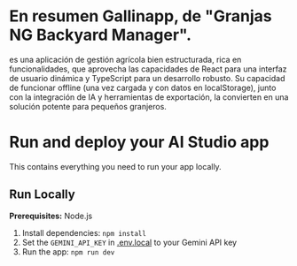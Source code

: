 # En resumen Gallinapp, de "Granjas NG Backyard Manager".
es una aplicación de gestión agrícola bien estructurada,
rica en funcionalidades, que aprovecha las capacidades de React para una interfaz de usuario dinámica 
y TypeScript para un desarrollo robusto. Su capacidad de funcionar offline (una vez cargada y con
datos en localStorage), junto con la integración de IA y herramientas de exportación, la convierten
en una solución potente para pequeños granjeros.

# Run and deploy your AI Studio app

This contains everything you need to run your app locally.

## Run Locally

**Prerequisites:**  Node.js
1. Install dependencies:
   `npm install`
2. Set the `GEMINI_API_KEY` in [.env.local](.env.local) to your Gemini API key
3. Run the app:
   `npm run dev`
